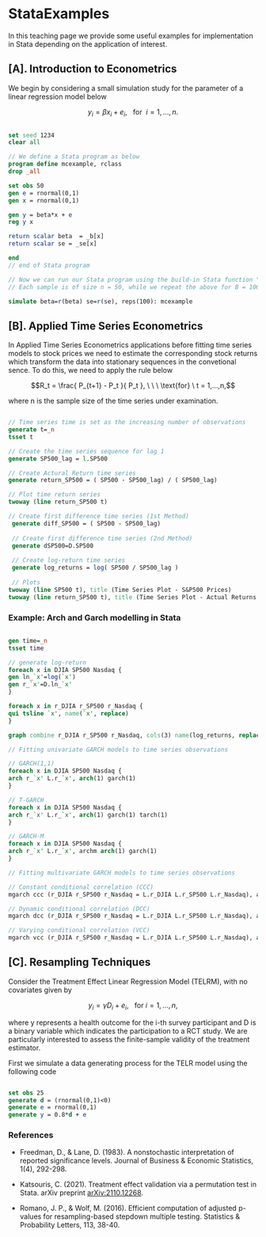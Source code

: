# StataExamples

In this teaching page we provide some useful examples for implementation in Stata depending on the application of interest. 

## [A]. Introduction to Econometrics 

We begin by considering a small simulation study for the parameter of a linear regression model below

$$ y_i = \beta x_i + e_i, \ \ \ \text{for} \ \ i = 1,...,n.$$

```Stata

set seed 1234
clear all

// We define a Stata program as below
program define mcexample, rclass
drop _all

set obs 50
gen e = rnormal(0,1)
gen x = rnormal(0,1)

gen y = beta*x + e
reg y x 

return scalar beta  = _b[x]
return scalar se = _se[x]

end
// end of Stata program

// Now we can run our Stata program using the build-in Stata function "simulate"
// Each sample is of size n = 50, while we repeat the above for B = 100 times

simulate beta=r(beta) se=r(se), reps(100): mcexample

```

## [B]. Applied Time Series Econometrics

In Applied Time Series Econometrics applications before fitting time series models to stock prices we need to estimate the corresponding stock returns which transform the data into stationary sequences in the convetional sence. To do this, we need to apply the rule below 

$$R_t = \frac{ P_{t+1} - P_t }{ P_t }, \ \ \ \text{for} \ t = 1,...,n,$$

where n is the sample size of the time series under examination. 

```Stata

// Time series time is set as the increasing number of observations
generate t=_n
tsset t

// Create the time series sequence for lag 1 
generate SP500_lag = l.SP500

// Create Actural Return time series
generate return_SP500 = ( SP500 - SP500_lag) / ( SP500_lag)

// Plot time return series
twoway (line return_SP500 t)

// Create first difference time series (1st Method)
 generate diff_SP500 = ( SP500 - SP500_lag)
 
 // Create first difference time series (2nd Method)
 generate dSP500=D.SP500
 
 // Create log-return time series
 generate log_returns = log( SP500 / SP500_lag )
 
 // Plots
twoway (line SP500 t), title (Time Series Plot - S&P500 Prices)
twoway (line return_SP500 t), title (Time Series Plot - Actual Returns of S&P500 Prices)

```

### Example: Arch and Garch modelling in Stata

```Stata

gen time=_n
tsset time

// generate log-return
foreach x in DJIA SP500 Nasdaq {
gen ln_`x'=log(`x')
gen r_`x'=D.ln_`x'
}

foreach x in r_DJIA r_SP500 r_Nasdaq {
qui tsline `x', name(`x', replace)
}

graph combine r_DJIA r_SP500 r_Nasdaq, cols(3) name(log_returns, replace)

// Fitting univariate GARCH models to time series observations

// GARCH(1,1)
foreach x in DJIA SP500 Nasdaq {
arch r_`x' L.r_`x', arch(1) garch(1)
}

// T-GARCH 
foreach x in DJIA SP500 Nasdaq {
arch r_`x' L.r_`x', arch(1) garch(1) tarch(1)
}

// GARCH-M
foreach x in DJIA SP500 Nasdaq {
arch r_`x' L.r_`x', archm arch(1) garch(1)
}

// Fitting multivariate GARCH models to time series observations

// Constant conditional correlation (CCC)
mgarch ccc (r_DJIA r_SP500 r_Nasdaq = L.r_DJIA L.r_SP500 L.r_Nasdaq), arch(1) garch(1) nolog vsquish

// Dynamic conditional correlation (DCC)
mgarch dcc (r_DJIA r_SP500 r_Nasdaq = L.r_DJIA L.r_SP500 L.r_Nasdaq), arch(1) garch(1) nolog vsquish

// Varying conditional correlation (VCC)
mgarch vcc (r_DJIA r_SP500 r_Nasdaq = L.r_DJIA L.r_SP500 L.r_Nasdaq), arch(1) garch(1) nolog vsquish

```

## [C]. Resampling Techniques

Consider the Treatment Effect Linear Regression Model (TELRM), with no covariates given by

$$y_i = \gamma D_i + e_i, \ \ \ \text{for} \ i = 1,...,n,$$

where y represents a health outcome for the i-th survey participant and D is a binary variable which indicates the participation to a RCT study. We are particularly interested to assess the finite-sample validity of the treatment estimator. 

First we simulate a data generating process for the TELR model using the following code

```Stata

set obs 25
generate d = (rnormal(0,1)<0)
generate e = rnormal(0,1)
generate y = 0.8*d + e

```

### References

- Freedman, D., & Lane, D. (1983). A nonstochastic interpretation of reported significance levels. Journal of Business & Economic Statistics, 1(4), 292-298.

- Katsouris, C. (2021). Treatment effect validation via a permutation test in Stata. arXiv preprint [arXiv:2110.12268](https://arxiv.org/abs/2110.12268).

- Romano, J. P., & Wolf, M. (2016). Efficient computation of adjusted p-values for resampling-based stepdown multiple testing. Statistics & Probability Letters, 113, 38-40.

